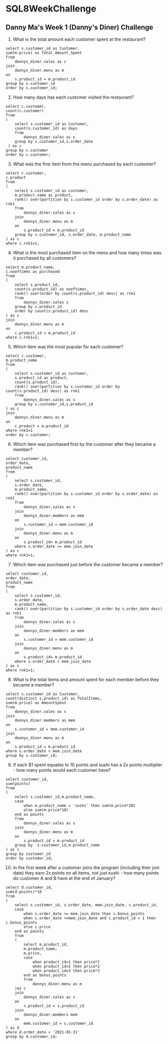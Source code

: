 # SQL8WeekChallenge

## **Danny Ma's Week 1 (Danny's Diner) Challenge**

1. What is the total amount each customer spent at the restaurant?
```
select s.customer_id as Customer, 
sum(m.price) as Total_Amount_Spent
from 
	dannys_diner.sales as s 
join 
	dannys_diner.menu as m
on 
	s.product_id = m.product_id 
group by s.customer_id
order by s.customer_id;
```

2. How many days has each customer visited the restaurant?
```
select c.customer, 
count(c.customer) 
from
(
	select s.customer_id as Customer,
	count(s.customer_id) as days
	from 
		dannys_diner.sales as s
	group by s.customer_id,s.order_date
 ) as c
group by c.customer
order by c.customer;
```

3. What was the first item from the menu purchased by each customer?
```
select c.customer, 
c.product 
from
(
	select s.customer_id as customer,
	m.product_name as product,
	rank() over(partition by s.customer_id order by s.order_date) as rnk1
	from 
		dannys_diner.sales as s 
	join 
		dannys_diner.menu as m
	on 
		s.product_id = m.product_id
	group by s.customer_id, s.order_date, m.product_name
) as c
where c.rnk1=1;
```

4. What is the most purchased item on the menu and how many times was it purchased by all customers?
```
select m.product_name, 
c.nooftimes as purchased
from
(
	select s.product_id, 
	count(s.product_id) as nooftimes, 
	rank() over(order by count(s.product_id) desc) as rnk1
	from 
		dannys_diner.sales s
	group by s.product_id
	order by count(s.product_id) desc
) as c 
join 
	dannys_diner.menu as m
on 
	c.product_id = m.product_id
where c.rnk1=1;
```

5. Which item was the most popular for each customer?
```
select c.customer, 
m.product_name 
from 
(
	select s.customer_id as customer, 
	s.product_id as product,
	count(s.product_id),
	rank() over(partition by s.customer_id order by count(s.product_id) desc) as rnk1 
	from 
		dannys_diner.sales as s 
	group by s.customer_id,s.product_id
) as c 
join 
	dannys_diner.menu as m
on 
	c.product = m.product_id
where rnk1=1
order by c.customer;
```

6. Which item was purchased first by the customer after they became a member?  
```
select customer_id, 
order_date, 
product_name 
from
(  
	select s.customer_id,
	s.order_date,
	m.product_name,
	rank() over(partition by s.customer_id order by s.order_date) as rnk1
	from 
		dannys_diner.sales as s
	join
		dannys_diner.members as mem
	on 
		s.customer_id = mem.customer_id
	join 
		dannys_diner.menu as m
	on 
		s.product_id= m.product_id 
	where s.order_date >= mem.join_date
) as c
where rnk1=1;
```

7. Which item was purchased just before the customer became a member?
```
select customer_id, 
order_date, 
product_name 
from
(
	select s.customer_id,
	s.order_date,
	m.product_name,
	rank() over(partition by s.customer_id order by s.order_date desc) as rnk1
	from 
		dannys_diner.sales as s
	join
		dannys_diner.members as mem
	on 
		s.customer_id = mem.customer_id
	join 
		dannys_diner.menu as m
	on 
		s.product_id= m.product_id 
	where s.order_date < mem.join_date
) as c 
where rnk1=1;
```

8. What is the total items and amount spent for each member before they became a member?
```
select s.customer_id as Customer,
count(distinct s.product_id) as TotalItems, 
sum(m.price) as AmountSpent
from 
	dannys_diner.sales as s
join 
	dannys_diner.members as mem
on
	s.customer_id = mem.customer_id
join 
	dannys_diner.menu as m
on 
	s.product_id = m.product_id
where s.order_date < mem.join_date
group by s.customer_id;
```

9.  If each $1 spent equates to 10 points and sushi has a 2x points multiplier - how many points would each customer have?
```
select customer_id, 
sum(points)
from
(
	select s.customer_id,m.product_name,
	case 
		when m.product_name = 'sushi' then sum(m.price*20)
		else sum(m.price*10)
	end as points
	from 
		dannys_diner.sales as s
	join 
		dannys_diner.menu as m
	on 
		s.product_id = m.product_id
	group by  s.customer_id,m.product_name
) as c
group by customer_id
order by customer_id;
```

10. In the first week after a customer joins the program (including their join date) they earn 2x points on all items, not just sushi - how many points do customer A and B have at the end of January?
```
select d.customer_id, 
sum(d.points)*10 
from
(
	select s.customer_id, s.order_date, mem.join_date, c.product_id, 
	case
		when s.order_date >= mem.join_date then c.bonus_points
		when s.order_date <=mem.join_date and c.product_id = 1 then c.bonus_points
		else c.price
	end as points
	from
	(
		select m.product_id, 
		m.product_name, 
		m.price, 
		case 
			when product_id=1 then price*2
			when product_id=2 then price*2
			when product_id=3 then price*2
		end as bonus_points
		from 
			dannys_diner.menu as m
	)as c 
	join 
		dannys_diner.sales as s
	on
		c.product_id = s.product_id
	join
		dannys_diner.members mem
	on
		mem.customer_id = s.customer_id
) as d
where d.order_date < '2021-01-31'
group by d.customer_id;
```
